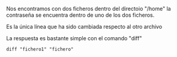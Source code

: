 Nos encontramos con dos ficheros dentro del directoio "/home" la contraseña se encuentra dentro de uno de los dos ficheros.

Es la única línea que ha sido cambiada respecto al otro archivo

La respuesta es bastante simple con el comando "diff"
```
diff "fichero1" "fichero"
```

